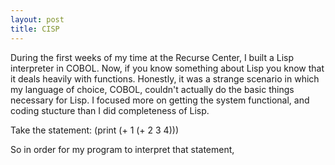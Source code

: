 ```yaml
---
layout: post
title: CISP
---
```


During the first weeks of my time at the Recurse Center, I built a Lisp interpreter in COBOL. Now, if you know something about Lisp you know that it deals heavily with functions. Honestly, it was a strange scenario in which my language of choice, COBOL, couldn\'t actually do the basic things necessary for Lisp. I focused more on getting the system functional, and coding stucture than I did completeness of Lisp. 

Take the statement: 
(print (+ 1 (+ 2 3 4)))

So in order for my program to interpret that statement, 
